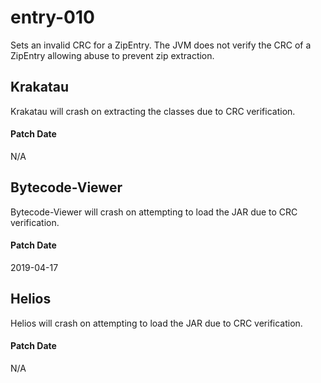 # entry-010
Sets an invalid CRC for a ZipEntry. The JVM does not verify the CRC of a ZipEntry
allowing abuse to prevent zip extraction.

## Krakatau
Krakatau will crash on extracting the classes due to CRC verification.

#### Patch Date
N/A

## Bytecode-Viewer
Bytecode-Viewer will crash on attempting to load the JAR due to CRC verification.

#### Patch Date
2019-04-17

## Helios
Helios will crash on attempting to load the JAR due to CRC verification.  

#### Patch Date
N/A
